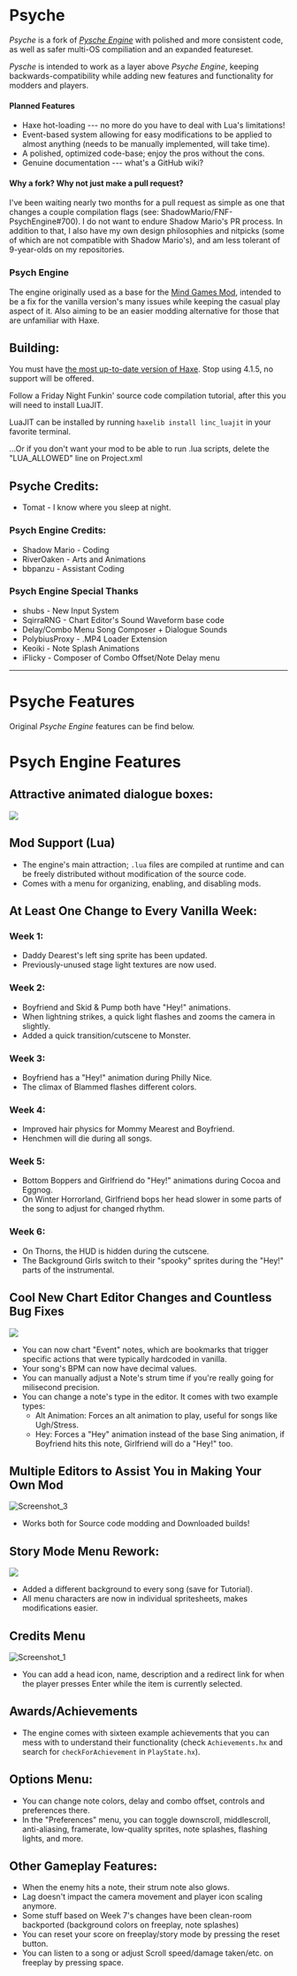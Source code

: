 # Psyche
_Psyche_ is a fork of [_Pysche Engine_](https://github.com/ShadowMario/FNF-PsychEngine) with polished and more consistent code, as well as safer multi-OS compiliation and an expanded featureset.

_Pysche_ is intended to work as a layer above _Psyche Engine_, keeping backwards-compatibility while adding new features and functionality for modders and players.

#### Planned Features
* Haxe hot-loading --- no more do you have to deal with Lua's limitations!
* Event-based system allowing for easy modifications to be applied to almost anything (needs to be manually implemented, will take time).
* A polished, optimized code-base; enjoy the pros without the cons.
* Genuine documentation --- what's a GitHub wiki?

#### Why a fork? Why not just make a pull request?
I've been waiting nearly two months for a pull request as simple as one that changes a couple compilation flags (see: ShadowMario/FNF-PsychEngine#700). I do not want to endure Shadow Mario's PR process. In addition to that, I also have my own design philosophies and nitpicks (some of which are not compatible with Shadow Mario's), and am less tolerant of 9-year-olds on my repositories.

### Psych Engine
The engine originally used as a base for the [Mind Games Mod](https://gamebanana.com/mods/301107), intended to be a fix for the vanilla version's many issues while keeping the casual play aspect of it. Also aiming to be an easier modding alternative for those that are unfamiliar with Haxe.

## Building:
You must have [the most up-to-date version of Haxe](https://haxe.org/download/). Stop using 4.1.5, no support will be offered.

<!-- TODO: Abolish this God-forsaken library!! -->
Follow a Friday Night Funkin' source code compilation tutorial, after this you will need to install LuaJIT.

LuaJIT can be installed by running `haxelib install linc_luajit` in your favorite terminal.

<!-- TODO: Conditionals, pl0x -->
...Or if you don't want your mod to be able to run .lua scripts, delete the "LUA_ALLOWED" line on Project.xml

## Psyche Credits:
* Tomat - I know where you sleep at night.

### Psych Engine Credits:
* Shadow Mario - Coding
* RiverOaken - Arts and Animations
* bbpanzu - Assistant Coding

### Psych Engine Special Thanks
* shubs - New Input System
* SqirraRNG - Chart Editor's Sound Waveform base code
* Delay/Combo Menu Song Composer + Dialogue Sounds
* PolybiusProxy - .MP4 Loader Extension
* Keoiki - Note Splash Animations
* iFlicky - Composer of Combo Offset/Note Delay menu
_____________________________________

# Psyche Features
Original _Psyche Engine_ features can be find below.

# Psych Engine Features

## Attractive animated dialogue boxes:
![](https://user-images.githubusercontent.com/44785097/127706669-71cd5cdb-5c2a-4ecc-871b-98a276ae8070.gif)


## Mod Support (Lua)
* The engine's main attraction; `.lua` files are compiled at runtime and can be freely distributed without modification of the source code.
* Comes with a menu for organizing, enabling, and disabling mods. 


## At Least One Change to Every Vanilla Week:
### Week 1:
  * Daddy Dearest's left sing sprite has been updated.
  * Previously-unused stage light textures are now used.

### Week 2:
  * Boyfriend and Skid & Pump both have "Hey!" animations.
  * When lightning strikes, a quick light flashes and zooms the camera in slightly.
  * Added a quick transition/cutscene to Monster.

### Week 3:
  * Boyfriend has a "Hey!" animation during Philly Nice.
  * The climax of Blammed flashes different colors.

### Week 4:
  * Improved hair physics for Mommy Mearest and Boyfriend.
  * Henchmen will die during all songs.

### Week 5:
  * Bottom Boppers and Girlfriend do "Hey!" animations during Cocoa and Eggnog.
  * On Winter Horrorland, Girlfriend bops her head slower in some parts of the song to adjust for changed rhythm.

### Week 6:
  * On Thorns, the HUD is hidden during the cutscene.
  * The Background Girls switch to their "spooky" sprites during the "Hey!" parts of the instrumental.

## Cool New Chart Editor Changes and Countless Bug Fixes
![](https://github.com/ShadowMario/FNF-PsychEngine/blob/main/docs/img/chart.png?raw=true)
* You can now chart "Event" notes, which are bookmarks that trigger specific actions that were typically hardcoded in vanilla.
* Your song's BPM can now have decimal values.
* You can manually adjust a Note's strum time if you're really going for milisecond precision.
* You can change a note's type in the editor. It comes with two example types:
  * Alt Animation: Forces an alt animation to play, useful for songs like Ugh/Stress.
  * Hey: Forces a "Hey" animation instead of the base Sing animation, if Boyfriend hits this note, Girlfriend will do a "Hey!" too.

## Multiple Editors to Assist You in Making Your Own Mod
![Screenshot_3](https://user-images.githubusercontent.com/44785097/144629914-1fe55999-2f18-4cc1-bc70-afe616d74ae5.png)
* Works both for Source code modding and Downloaded builds!

## Story Mode Menu Rework:
![](https://i.imgur.com/UB2EKpV.png)
* Added a different background to every song (save for Tutorial).
* All menu characters are now in individual spritesheets, makes modifications easier.

## Credits Menu
![Screenshot_1](https://user-images.githubusercontent.com/44785097/144632635-f263fb22-b879-4d6b-96d6-865e9562b907.png)
* You can add a head icon, name, description and a redirect link for when the player presses Enter while the item is currently selected.

## Awards/Achievements
* The engine comes with sixteen example achievements that you can mess with to understand their functionality (check `Achievements.hx` and search for `checkForAchievement` in `PlayState.hx`).

## Options Menu:
* You can change note colors, delay and combo offset, controls and preferences there.
 * In the "Preferences" menu, you can toggle downscroll, middlescroll, anti-aliasing, framerate, low-quality sprites, note splashes, flashing lights, and more.

## Other Gameplay Features:
* When the enemy hits a note, their strum note also glows.
* Lag doesn't impact the camera movement and player icon scaling anymore.
* Some stuff based on Week 7's changes have been clean-room backported (background colors on freeplay, note splashes)
* You can reset your score on freeplay/story mode by pressing the reset button.
* You can listen to a song or adjust Scroll speed/damage taken/etc. on freeplay by pressing space.
